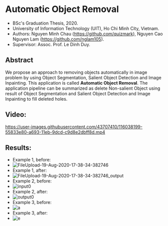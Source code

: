 # Automatic Object Removal
- BSc's Graduation Thesis, 2020.
- University of Information Technology (UIT), Ho Chi Minh City, Vietnam.
- Authors: Nguyen Minh Chau (https://github.com/quizmark), Nguyen Cao Nguyen Lam (https://github.com/nglam105).
- Supervisor: Assoc. Prof. Le Dinh Duy.
## Abstract
We propose an approach to removing objects automatically in image problem by using Object Segmentation, Salient Object Detection and Image Inpainting. This application is called **Automatic Object Removal**. The application pipeline can be summarized as delete Non-salient Object using result of Object Segmentation and Salient Object Detection and Image Inpainting to fill deleted holes.

## Video:
https://user-images.githubusercontent.com/43707410/116038199-55833e80-a693-11eb-9dcd-c9d8e2dbff8d.mp4

## Results:
- Example 1, before:
- ![FileUpload-19-Aug-2020-17-38-34-382746](https://user-images.githubusercontent.com/43707410/116038325-86637380-a693-11eb-8f94-73a93c332510.jpg)
- Example 1, after:
- ![FileUpload-19-Aug-2020-17-38-34-382746_output](https://user-images.githubusercontent.com/43707410/116038336-89f6fa80-a693-11eb-8d31-680a44bf4681.jpg)
- Example 2, before:
- ![input0](https://user-images.githubusercontent.com/43707410/116038418-9e3af780-a693-11eb-9e86-cee9181f34dd.jpg)
- Example 2, after:
- ![output0](https://user-images.githubusercontent.com/43707410/116038426-9f6c2480-a693-11eb-9853-e18a98a631de.jpg)
- Example 3, before:
- ![a](https://user-images.githubusercontent.com/43707410/116038786-199ca900-a694-11eb-9efd-18195eb9d8c0.jpg)
- Example 3, after:
- ![e](https://user-images.githubusercontent.com/43707410/116038822-24573e00-a694-11eb-856c-5481044624ba.jpg)
